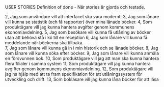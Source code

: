 USER STORIES
Definition of done - När stories är gjorda och testade.


2, Jag som användare vill att interfacet ska vara modernt.
3, Jag som lånare vill kunna se statistik (och få rapporter) över mina lånade böcker.
4, Som produktägare vill jag kunna hantera avgifter genom kommunens ekonomiavdelning.
5, Jag som besökare vill kunna få utlåning av böcker utan att behöva stå i kö till en reception
6, Jag som lånare vill kunna få meddelande när böckerna ska tillbaka.  
7, Jag som lånare vill kunna gå in i min historik och se lånade böcker.
8, Jag som lånare vill kunna söka efter böcker.
9, Jag som lånare vill kunna anmäla en försvunnen bok.
10, Som produktägare vill jag att man ska kunna hantera flera filialer i samma system
11, Som produktägare vill jag kunna hantera avgifter genom kommunens ekonomiavdelning.
12, Som produktägare vill jag ha hjälp med att ta fram specifikation för ett utlåningssystem för utveckling och drift.
13, Som bokläsare vill jag kunna låna böcker för att läsa